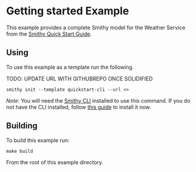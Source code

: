 # Getting started Example
This example provides a complete Smithy model for the Weather Service from the 
[Smithy Quick Start Guide](https://smithy.io/2.0/quickstart.html).

## Using
To use this example as a template run the following.

TODO: UPDATE URL WITH GITHUBREPO ONCE SOLIDIFIED
```
smithy init --template quickstart-cli --url <>
```

*Note*: You will need the [Smithy CLI](https://smithy.io/2.0/guides/smithy-cli/index.html) installed to use this command.
If you do not have the CLI installed, follow [this guide](https://smithy.io/2.0/guides/smithy-cli/index.html) to install it now.


## Building
To build this example run: 
```
make build
```
From the root of this example directory.